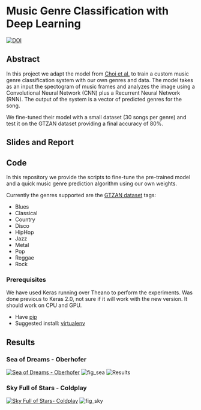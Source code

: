 # Music Genre Classification with Deep Learning

[![DOI](https://zenodo.org/badge/74898449.svg)](https://zenodo.org/badge/latestdoi/74898449)

## Abstract

In this project we adapt the model from [Choi et al.](https://github.com/keunwoochoi/music-auto_tagging-keras) to train a custom music genre classification system with our own genres and data. The model takes as an input the spectogram of music frames and analyzes the image using a Convolutional Neural Network (CNN) plus a Recurrent Neural Network (RNN). The output of the system is a vector of predicted genres for the song. 

We fine-tuned their model with a small dataset (30 songs per genre) and test it on the GTZAN dataset providing a final accuracy of 80%. 

## Slides and Report

## Code 

In this repository we provide the scripts to fine-tune the pre-trained model and a quick music genre prediction algorithm using our own weights. 

Currently the genres supported are the [GTZAN dataset](http://marsyasweb.appspot.com/download/data_sets/) tags:

- Blues
- Classical
- Country
- Disco
- HipHop
- Jazz
- Metal
- Pop
- Reggae
- Rock

### Prerequisites

We have used Keras running over Theano to perform the experiments. Was done previous to Keras 2.0, not sure if it will work with the new version. It should work on CPU and GPU. 
- Have [pip](https://pip.pypa.io/en/stable/installing/) 
- Suggested install: [virtualenv](https://virtualenv.pypa.io/en/stable/)


## Results

### Sea of Dreams - Oberhofer
[![Sea of Dreams - Oberhofer](https://github.com/jsalbert/Music-Genre-Classification-with-Deep-Learning/blob/master/figs/sea.png?raw=true)](https://www.youtube.com/watch?v=mIDWsTwstgs)
![fig_sea](https://github.com/jsalbert/Music-Genre-Classification-with-Deep-Learning/blob/master/figs/seaofdreams.png?raw=true) 
![Results](https://github.com/jsalbert/Music-Genre-Classification-with-Deep-Learning/blob/master/figs/output.png?raw=true)

### Sky Full of Stars - Coldplay
[![Sky Full of Stars- Coldplay](https://github.com/jsalbert/Music-Genre-Classification-with-Deep-Learning/blob/master/figs/sky.png?raw=true)](https://www.youtube.com/watch?v=zp7NtW_hKJI) 
![fig_sky](https://github.com/jsalbert/Music-Genre-Classification-with-Deep-Learning/blob/master/figs/skyfullofstars.png?raw=true) 


